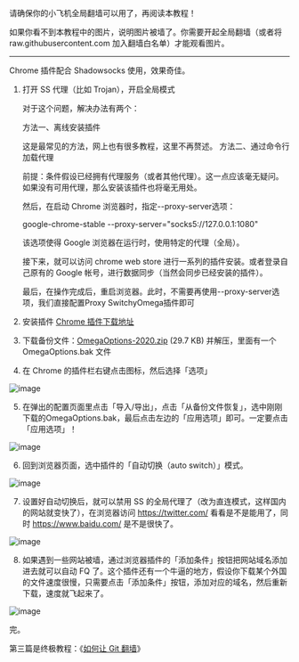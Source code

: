 请确保你的小飞机全局翻墙可以用了，再阅读本教程！

如果你看不到本教程中的图片，说明图片被墙了。你需要开起全局翻墙（或者将 raw.githubusercontent.com 加入翻墙白名单）才能观看图片。

---

Chrome 插件配合 Shadowsocks 使用，效果奇佳。

1. 打开 SS 代理（比如 Trojan），开启全局模式



   对于这个问题，解决办法有两个：
   
    方法一、离线安装插件

    这是最常见的方法，网上也有很多教程，这里不再赘述。
    方法二、通过命令行加载代理

    前提：条件假设已经拥有代理服务（或者其他代理）。这一点应该毫无疑问。如果没有可用代理，那么安装该插件也将毫无用处。

    然后，在启动 Chrome 浏览器时，指定--proxy-server选项：

    google-chrome-stable --proxy-server="socks5://127.0.0.1:1080"

    该选项使得 Google 浏览器在运行时，使用特定的代理（全局）。

    接下来，就可以访问 chrome web store 进行一系列的插件安装。或者登录自己原有的 Google 帐号，进行数据同步（当然会同步已经安装的插件）。

    最后，在操作完成后，重启浏览器。此时，不需要再使用--proxy-server选项，我们直接配置Proxy SwitchyOmega插件即可




3. 安装插件 [Chrome 插件下载地址](https://chrome.google.com/webstore/detail/padekgcemlokbadohgkifijomclgjgif)
4. 下载备份文件：[OmegaOptions-2020.zip](https://raw.githubusercontent.com/sun-shadow/Surf_the_Internet/master/OmegaOptions.bak.zip) (29.7 KB) 并解压，里面有一个 OmegaOptions.bak 文件
5. 在 Chrome 的插件栏右键点击图标，然后选择「选项」

![image](https://user-images.githubusercontent.com/59866634/72330854-2d680a00-36f2-11ea-96ae-5317075310ed.png)


5. 在弹出的配置页面里点击「导入/导出」，点击「从备份文件恢复」，选中刚刚下载的OmegaOptions.bak，最后点击左边的「应用选项」即可。一定要点击「应用选项」！

![image](https://user-images.githubusercontent.com/59866634/72330908-483a7e80-36f2-11ea-976c-73e21f8447b7.png)


6. 回到浏览器页面，选中插件的「自动切换（auto switch）」模式。

![image](https://user-images.githubusercontent.com/59866634/72330958-5d171200-36f2-11ea-9836-1192b0cef630.png)


7. 设置好自动切换后，就可以禁用 SS 的全局代理了（改为直连模式，这样国内的网站就变快了），在浏览器访问 https://twitter.com/ 看看是不是能用了，同时 https://www.baidu.com/ 是不是很快了。


![image](https://user-images.githubusercontent.com/59866634/72331022-6f914b80-36f2-11ea-8171-273f8aadc9ec.png)

8. 如果遇到一些网站被墙，通过浏览器插件的「添加条件」按钮把网站域名添加进去就可以自动 FQ 了。这个插件还有一个牛逼的地方，假设你下载某个外国的文件速度很慢，只需要点击「添加条件」按钮，添加对应的域名，然后重新下载，速度就飞起来了。

![image](https://user-images.githubusercontent.com/59866634/72331056-8041c180-36f2-11ea-852b-78d11ddb8cf8.png)


完。

第三篇是终极教程：《[如何让 Git 翻墙](https://github.com/sun-shadow/Surf_the_Internet/blob/master/%E5%91%BD%E4%BB%A4%E8%A1%8C%E7%AF%87.md)》
